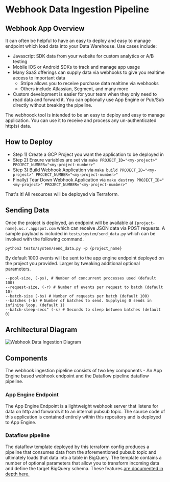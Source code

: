 # Webhook Data Ingestion Pipeline
## Webhook App Overview
It can often be helpful to have an easy to deploy and easy to manage endpoint which load data into your Data Warehouse.  Use cases include:

- Javascript SDK data from your website for custom analytics or A/B testing
- Mobile IOS or Android SDKs to track and manage app usage
- Many SaaS offerings can supply data via webhooks to give you realtime access to important data
	- Stripe allows you to receive purchase data realtime via webhooks
	- Others include Atlassian, Segment, and many more
- Custom development is easier for your team when they only need to read data and forward it.  You can optionally use App Engine or Pub/Sub directly without breaking the pipeline.

The webhoook tool is intended to be an easy to deploy and easy to manage
application.  You can use it to receive and process any un-authenticated http(s)
data.

## How to Deploy

- Step 1) Create a GCP Project you want the application to be deployed in
- Step 2) Ensure variables are set via `make PROJECT_ID="<my-project>" PROJECT_NUMBER="<my-project-number>"`
- Step 3) Build Webhook Application via `make build PROJECT_ID="<my-project>" PROJECT_NUMBER="<my-project-number>"`
- Finally) Tear Down Webhook Application via `make destroy PROJECT_ID="<my-project>" PROJECT_NUMBER="<my-project-number>"`

That's it!  All resources will be deployed via Terraform.

## Sending Data

Once the project is deployed, an endpoint will be available at `{project-name}.uc.r.appspot.com` which can receive JSON data via POST requests. A sample payload is included in `tests/system/send_data.py` which can be invoked with the following command.

```
python3 tests/system/send_data.py -p {project_name}
```

By default 1000 events will be sent to the app engine endpoint deployed on the project you provided. Larger by tweaking additional optional parameters.

```
--pool-size, (-ps), # Number of concurrent processes used (default 100)
--request-size, (-r) # Number of events per request to batch (default 10)
--batch-size (-bs) # Number of requests per batch (default 100)
--batches (-b) # Number of batches to send. Supplying 0 sends in infinite loop. (default 1)
--batch-sleep-secs" (-s) # Seconds to sleep between batches (default 0)
```

## Architectural Diagram

![Webhook Data Ingestion Diagram](assets/app_engine_diagram.png)

## Components

The webhook ingestion pipeline consists of two key components - An App Engine based webhook endpoint and the Dataflow pipeline
dataflow pipeline.

### App Engine Endpoint

The App Engine Endpoint is a lightweight webhook server that listens for data on http and forwards it to an internal pubsub topic. The source code of this application is contained entirely within this repository and is deployed to App Engine.

### Dataflow pipeline

The dataflow template deployed by this terraform config produces a pipeline that consumes data from the aforementioned pubsub topic and ultimately loads that data into a table in BigQuery. The template contains a number of optional parameters that allow you to transform incoming data and define the target BigQuery schema. These features [are documented in depth here.](https://github.com/GoogleCloudPlatform/DataflowTemplates/tree/master/v2/pubsub-cdc-to-bigquery)